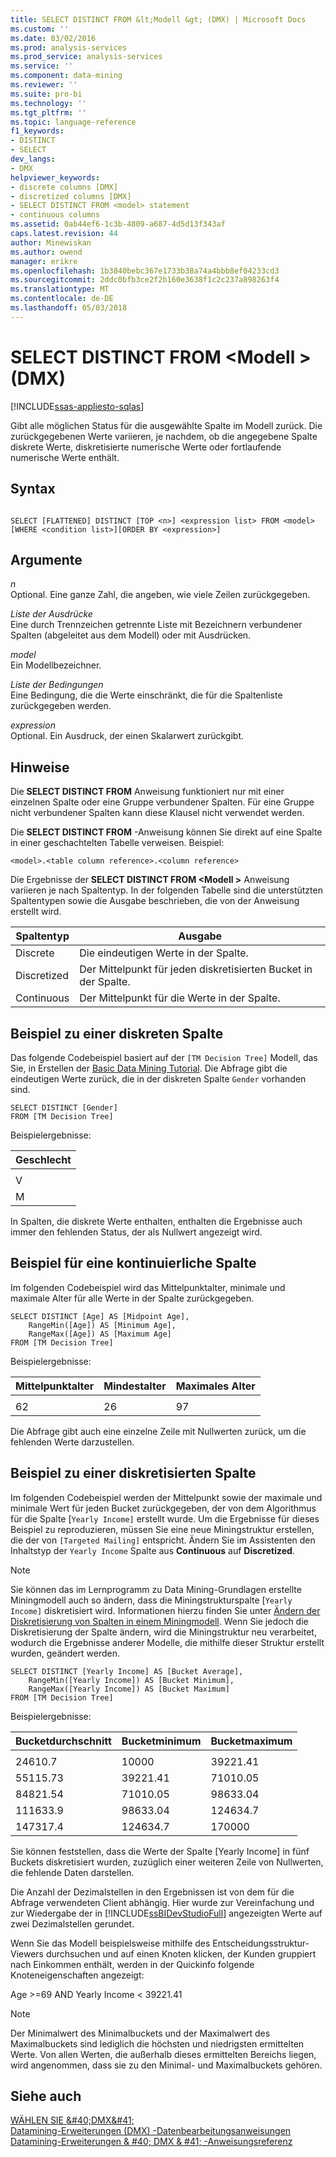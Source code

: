 ```yaml
---
title: SELECT DISTINCT FROM &lt;Modell &gt; (DMX) | Microsoft Docs
ms.custom: ''
ms.date: 03/02/2016
ms.prod: analysis-services
ms.prod_service: analysis-services
ms.service: ''
ms.component: data-mining
ms.reviewer: ''
ms.suite: pro-bi
ms.technology: ''
ms.tgt_pltfrm: ''
ms.topic: language-reference
f1_keywords:
- DISTINCT
- SELECT
dev_langs:
- DMX
helpviewer_keywords:
- discrete columns [DMX]
- discretized columns [DMX]
- SELECT DISTINCT FROM <model> statement
- continuous columns
ms.assetid: 0ab44ef6-1c3b-4809-a687-4d5d13f343af
caps.latest.revision: 44
author: Minewiskan
ms.author: owend
manager: erikre
ms.openlocfilehash: 1b3840bebc367e1733b38a74a4bbb8ef04233cd3
ms.sourcegitcommit: 2ddc0bfb3ce2f2b160e3638f1c2c237a898263f4
ms.translationtype: MT
ms.contentlocale: de-DE
ms.lasthandoff: 05/03/2018
---
```

# <a name="select-distinct-from-ltmodel-gt-dmx"></a>SELECT DISTINCT FROM &lt;Modell &gt; (DMX)
[!INCLUDE[ssas-appliesto-sqlas](../includes/ssas-appliesto-sqlas.md)]

  Gibt alle möglichen Status für die ausgewählte Spalte im Modell zurück. Die zurückgegebenen Werte variieren, je nachdem, ob die angegebene Spalte diskrete Werte, diskretisierte numerische Werte oder fortlaufende numerische Werte enthält.  
  
## <a name="syntax"></a>Syntax  
  
```  
  
SELECT [FLATTENED] DISTINCT [TOP <n>] <expression list> FROM <model>   
[WHERE <condition list>][ORDER BY <expression>]  
```  
  
## <a name="arguments"></a>Argumente  
 *n*  
 Optional. Eine ganze Zahl, die angeben, wie viele Zeilen zurückgegeben.  
  
 *Liste der Ausdrücke*  
 Eine durch Trennzeichen getrennte Liste mit Bezeichnern verbundener Spalten (abgeleitet aus dem Modell) oder mit Ausdrücken.  
  
 *model*  
 Ein Modellbezeichner.  
  
 *Liste der Bedingungen*  
 Eine Bedingung, die die Werte einschränkt, die für die Spaltenliste zurückgegeben werden.  
  
 *expression*  
 Optional. Ein Ausdruck, der einen Skalarwert zurückgibt.  
  
## <a name="remarks"></a>Hinweise  
 Die **SELECT DISTINCT FROM** Anweisung funktioniert nur mit einer einzelnen Spalte oder eine Gruppe verbundener Spalten. Für eine Gruppe nicht verbundener Spalten kann diese Klausel nicht verwendet werden.  
  
 Die **SELECT DISTINCT FROM** -Anweisung können Sie direkt auf eine Spalte in einer geschachtelten Tabelle verweisen. Beispiel:  
  
```  
<model>.<table column reference>.<column reference>  
```  
  
 Die Ergebnisse der **SELECT DISTINCT FROM \<Modell >** Anweisung variieren je nach Spaltentyp. In der folgenden Tabelle sind die unterstützten Spaltentypen sowie die Ausgabe beschrieben, die von der Anweisung erstellt wird.  
  
|Spaltentyp|Ausgabe|  
|-----------------|------------|  
|Discrete|Die eindeutigen Werte in der Spalte.|  
|Discretized|Der Mittelpunkt für jeden diskretisierten Bucket in der Spalte.|  
|Continuous|Der Mittelpunkt für die Werte in der Spalte.|  
  
## <a name="discrete-column-example"></a>Beispiel zu einer diskreten Spalte  
 Das folgende Codebeispiel basiert auf der `[TM Decision Tree]` Modell, das Sie, in Erstellen der [Basic Data Mining Tutorial](http://msdn.microsoft.com/library/6602edb6-d160-43fb-83c8-9df5dddfeb9c). Die Abfrage gibt die eindeutigen Werte zurück, die in der diskreten Spalte `Gender` vorhanden sind.  
  
```  
SELECT DISTINCT [Gender]  
FROM [TM Decision Tree]  
```  
  
 Beispielergebnisse:  
  
|Geschlecht|  
|------------|  
||  
|V|  
|M|  
  
 In Spalten, die diskrete Werte enthalten, enthalten die Ergebnisse auch immer den fehlenden Status, der als Nullwert angezeigt wird.  
  
## <a name="continuous-column-example"></a>Beispiel für eine kontinuierliche Spalte  
 Im folgenden Codebeispiel wird das Mittelpunktalter, minimale und maximale Alter für alle Werte in der Spalte zurückgegeben.  
  
```  
SELECT DISTINCT [Age] AS [Midpoint Age],   
    RangeMin([Age]) AS [Minimum Age],   
    RangeMax([Age]) AS [Maximum Age]  
FROM [TM Decision Tree]  
```  
  
 Beispielergebnisse:  
  
|Mittelpunktalter|Mindestalter|Maximales Alter|  
|------------------|-----------------|-----------------|  
||||  
|62|26|97|  
  
 Die Abfrage gibt auch eine einzelne Zeile mit Nullwerten zurück, um die fehlenden Werte darzustellen.  
  
## <a name="discretized-column-example"></a>Beispiel zu einer diskretisierten Spalte  
 Im folgenden Codebeispiel werden der Mittelpunkt sowie der maximale und minimale Wert für jeden Bucket zurückgegeben, der von dem Algorithmus für die Spalte [`Yearly Income]` erstellt wurde. Um die Ergebnisse für dieses Beispiel zu reproduzieren, müssen Sie eine neue Miningstruktur erstellen, die der von `[Targeted Mailing]` entspricht. Ändern Sie im Assistenten den Inhaltstyp der `Yearly Income` Spalte aus **Continuous** auf **Discretized**.  
  
> [!NOTE]  
>  Sie können das im Lernprogramm zu Data Mining-Grundlagen erstellte Miningmodell auch so ändern, dass die Miningstrukturspalte [`Yearly Income]` diskretisiert wird. Informationen hierzu finden Sie unter [Ändern der Diskretisierung von Spalten in einem Miningmodell](../analysis-services/data-mining/change-the-discretization-of-a-column-in-a-mining-model.md). Wenn Sie jedoch die Diskretisierung der Spalte ändern, wird die Miningstruktur neu verarbeitet, wodurch die Ergebnisse anderer Modelle, die mithilfe dieser Struktur erstellt wurden, geändert werden.  
  
```  
SELECT DISTINCT [Yearly Income] AS [Bucket Average],   
    RangeMin([Yearly Income]) AS [Bucket Minimum],   
    RangeMax([Yearly Income]) AS [Bucket Maximum]  
FROM [TM Decision Tree]  
```  
  
 Beispielergebnisse:  
  
|Bucketdurchschnitt|Bucketminimum|Bucketmaximum|  
|--------------------|--------------------|--------------------|  
||||  
|24610.7|10000|39221.41|  
|55115.73|39221.41|71010.05|  
|84821.54|71010.05|98633.04|  
|111633.9|98633.04|124634.7|  
|147317.4|124634.7|170000|  
  
 Sie können feststellen, dass die Werte der Spalte [Yearly Income] in fünf Buckets diskretisiert wurden, zuzüglich einer weiteren Zeile von Nullwerten, die fehlende Daten darstellen.  
  
 Die Anzahl der Dezimalstellen in den Ergebnissen ist von dem für die Abfrage verwendeten Client abhängig. Hier wurde zur Vereinfachung und zur Wiedergabe der in [!INCLUDE[ssBIDevStudioFull](../includes/ssbidevstudiofull-md.md)] angezeigten Werte auf zwei Dezimalstellen gerundet.  
  
 Wenn Sie das Modell beispielsweise mithilfe des Entscheidungsstruktur-Viewers durchsuchen und auf einen Knoten klicken, der Kunden gruppiert nach Einkommen enthält, werden in der Quickinfo folgende Knoteneigenschaften angezeigt:  
  
 Age >=69 AND Yearly Income < 39221.41  
  
> [!NOTE]  
>  Der Minimalwert des Minimalbuckets und der Maximalwert des Maximalbuckets sind lediglich die höchsten und niedrigsten ermittelten Werte. Von allen Werten, die außerhalb dieses ermittelten Bereichs liegen, wird angenommen, dass sie zu den Minimal- und Maximalbuckets gehören.  
  
## <a name="see-also"></a>Siehe auch  
 [WÄHLEN SIE &AMP;#40;DMX&AMP;#41;](../dmx/select-dmx.md)   
 [Datamining-Erweiterungen &#40;DMX&#41; -Datenbearbeitungsanweisungen](../dmx/dmx-statements-data-manipulation.md)   
 [Datamining-Erweiterungen & #40; DMX & #41; -Anweisungsreferenz](../dmx/data-mining-extensions-dmx-statements.md)  
  
  
